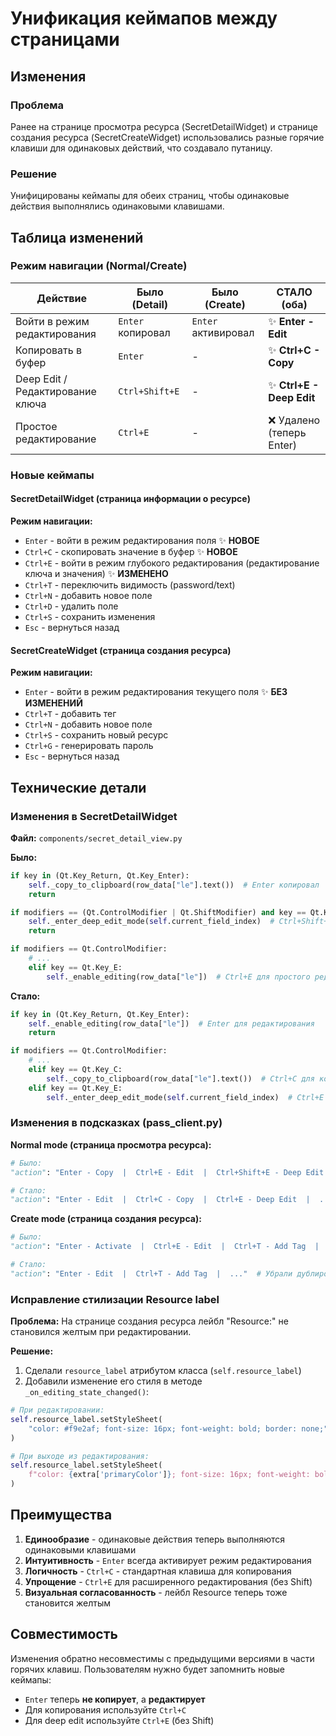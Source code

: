 # Унификация кеймапов между страницами

## Изменения

### Проблема
Ранее на странице просмотра ресурса (SecretDetailWidget) и странице создания ресурса (SecretCreateWidget) использовались разные горячие клавиши для одинаковых действий, что создавало путаницу.

### Решение
Унифицированы кеймапы для обеих страниц, чтобы одинаковые действия выполнялись одинаковыми клавишами.

## Таблица изменений

### Режим навигации (Normal/Create)

| Действие | Было (Detail) | Было (Create) | **СТАЛО (оба)** |
|----------|---------------|---------------|-----------------|
| Войти в режим редактирования | `Enter` копировал | `Enter` активировал | ✨ **Enter - Edit** |
| Копировать в буфер | `Enter` | - | ✨ **Ctrl+C - Copy** |
| Deep Edit / Редактирование ключа | `Ctrl+Shift+E` | - | ✨ **Ctrl+E - Deep Edit** |
| Простое редактирование | `Ctrl+E` | - | ❌ Удалено (теперь Enter) |

### Новые кеймапы

#### SecretDetailWidget (страница информации о ресурсе)

**Режим навигации:**
- `Enter` - войти в режим редактирования поля ✨ **НОВОЕ**
- `Ctrl+C` - скопировать значение в буфер ✨ **НОВОЕ**
- `Ctrl+E` - войти в режим глубокого редактирования (редактирование ключа и значения) ✨ **ИЗМЕНЕНО**
- `Ctrl+T` - переключить видимость (password/text)
- `Ctrl+N` - добавить новое поле
- `Ctrl+D` - удалить поле
- `Ctrl+S` - сохранить изменения
- `Esc` - вернуться назад

#### SecretCreateWidget (страница создания ресурса)

**Режим навигации:**
- `Enter` - войти в режим редактирования текущего поля ✨ **БЕЗ ИЗМЕНЕНИЙ**
- `Ctrl+T` - добавить тег
- `Ctrl+N` - добавить новое поле
- `Ctrl+S` - сохранить новый ресурс
- `Ctrl+G` - генерировать пароль
- `Esc` - вернуться назад

## Технические детали

### Изменения в SecretDetailWidget

**Файл:** `components/secret_detail_view.py`

**Было:**
```python
if key in (Qt.Key_Return, Qt.Key_Enter):
    self._copy_to_clipboard(row_data["le"].text())  # Enter копировал
    return

if modifiers == (Qt.ControlModifier | Qt.ShiftModifier) and key == Qt.Key_E:
    self._enter_deep_edit_mode(self.current_field_index)  # Ctrl+Shift+E для deep edit
    return

if modifiers == Qt.ControlModifier:
    # ...
    elif key == Qt.Key_E:
        self._enable_editing(row_data["le"])  # Ctrl+E для простого редактирования
```

**Стало:**
```python
if key in (Qt.Key_Return, Qt.Key_Enter):
    self._enable_editing(row_data["le"])  # Enter для редактирования
    return

if modifiers == Qt.ControlModifier:
    # ...
    elif key == Qt.Key_C:
        self._copy_to_clipboard(row_data["le"].text())  # Ctrl+C для копирования
    elif key == Qt.Key_E:
        self._enter_deep_edit_mode(self.current_field_index)  # Ctrl+E для deep edit
```

### Изменения в подсказках (pass_client.py)

**Normal mode (страница просмотра ресурса):**
```python
# Было:
"action": "Enter - Copy  |  Ctrl+E - Edit  |  Ctrl+Shift+E - Deep Edit  |  ..."

# Стало:
"action": "Enter - Edit  |  Ctrl+C - Copy  |  Ctrl+E - Deep Edit  |  ..."
```

**Create mode (страница создания ресурса):**
```python
# Было:
"action": "Enter - Activate  |  Ctrl+E - Edit  |  Ctrl+T - Add Tag  |  ..."

# Стало:
"action": "Enter - Edit  |  Ctrl+T - Add Tag  |  ..."  # Убрали дублирование
```

### Исправление стилизации Resource label

**Проблема:** На странице создания ресурса лейбл "Resource:" не становился желтым при редактировании.

**Решение:** 
1. Сделали `resource_label` атрибутом класса (`self.resource_label`)
2. Добавили изменение его стиля в методе `_on_editing_state_changed()`:

```python
# При редактировании:
self.resource_label.setStyleSheet(
    "color: #f9e2af; font-size: 16px; font-weight: bold; border: none;"
)

# При выходе из редактирования:
self.resource_label.setStyleSheet(
    f"color: {extra['primaryColor']}; font-size: 16px; font-weight: bold; border: none;"
)
```

## Преимущества

1. **Единообразие** - одинаковые действия теперь выполняются одинаковыми клавишами
2. **Интуитивность** - `Enter` всегда активирует режим редактирования
3. **Логичность** - `Ctrl+C` - стандартная клавиша для копирования
4. **Упрощение** - `Ctrl+E` для расширенного редактирования (без Shift)
5. **Визуальная согласованность** - лейбл Resource теперь тоже становится желтым

## Совместимость

Изменения обратно несовместимы с предыдущими версиями в части горячих клавиш. Пользователям нужно будет запомнить новые кеймапы:
- `Enter` теперь **не копирует**, а **редактирует**
- Для копирования используйте `Ctrl+C`
- Для deep edit используйте `Ctrl+E` (без Shift)
